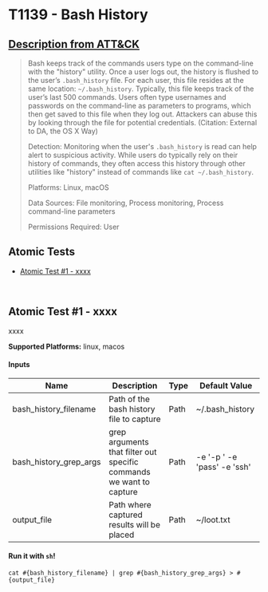 # T1139 - Bash History
## [Description from ATT&CK](https://attack.mitre.org/wiki/Technique/T1139)
<blockquote>Bash keeps track of the commands users type on the command-line with the "history" utility. Once a user logs out, the history is flushed to the user’s <code>.bash_history</code> file. For each user, this file resides at the same location: <code>~/.bash_history</code>. Typically, this file keeps track of the user’s last 500 commands. Users often type usernames and passwords on the command-line as parameters to programs, which then get saved to this file when they log out. Attackers can abuse this by looking through the file for potential credentials. (Citation: External to DA, the OS X Way)

Detection: Monitoring when the user's <code>.bash_history</code> is read can help alert to suspicious activity. While users do typically rely on their history of commands, they often access this history through other utilities like "history" instead of commands like <code>cat ~/.bash_history</code>.

Platforms: Linux, macOS

Data Sources: File monitoring, Process monitoring, Process command-line parameters

Permissions Required: User</blockquote>

## Atomic Tests

- [Atomic Test #1 - xxxx](#atomic-test-1---xxxx)


<br/>

## Atomic Test #1 - xxxx
xxxx

**Supported Platforms:** linux, macos


#### Inputs
| Name | Description | Type | Default Value | 
|------|-------------|------|---------------|
| bash_history_filename | Path of the bash history file to capture | Path | ~/.bash_history|
| bash_history_grep_args | grep arguments that filter out specific commands we want to capture | Path | -e '-p ' -e 'pass' -e 'ssh'|
| output_file | Path where captured results will be placed | Path | ~/loot.txt|

#### Run it with `sh`!
```
cat #{bash_history_filename} | grep #{bash_history_grep_args} > #{output_file}
```
<br/>
